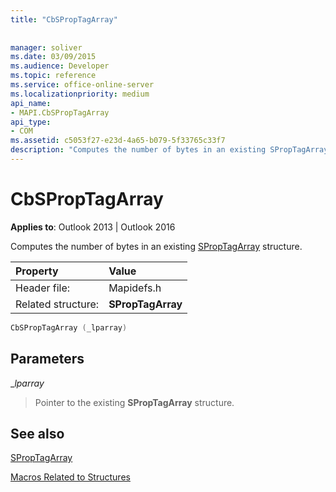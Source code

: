 ```yaml
---
title: "CbSPropTagArray"
 
 
manager: soliver
ms.date: 03/09/2015
ms.audience: Developer
ms.topic: reference
ms.service: office-online-server
ms.localizationpriority: medium
api_name:
- MAPI.CbSPropTagArray
api_type:
- COM
ms.assetid: c5053f27-e23d-4a65-b079-5f33765c33f7
description: "Computes the number of bytes in an existing SPropTagArray structure for Outlook 2013 or Outlook 2016."
---
```


# CbSPropTagArray

  
  
**Applies to**: Outlook 2013 | Outlook 2016 
  
Computes the number of bytes in an existing [SPropTagArray](sproptagarray.md) structure. 
  
|Property |Value |
|:-----|:-----|
|Header file:  <br/> |Mapidefs.h  <br/> |
|Related structure:  <br/> |**SPropTagArray** <br/> |
   
```cpp
CbSPropTagArray (_lparray)
```

## Parameters

 __lparray_
  
> Pointer to the existing **SPropTagArray** structure. 
    
## See also



[SPropTagArray](sproptagarray.md)


[Macros Related to Structures](macros-related-to-structures.md)

